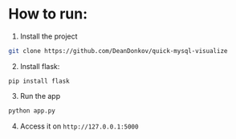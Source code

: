 <h1>How to run:</h1>

1. Install the project
```bash
git clone https://github.com/DeanDonkov/quick-mysql-visualize
```

2. Install flask:

```pip install flask```

3. Run the app

```bash
python app.py
```

4. Access it on ```http://127.0.0.1:5000```